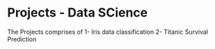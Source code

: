 # Projects - Data SCience
The Projects comprises of 
 1- Iris data classification
 2- Titanic Survival Prediction
